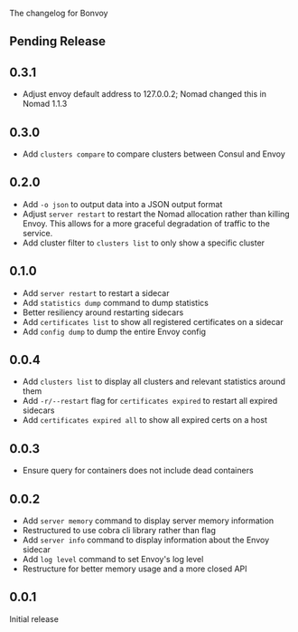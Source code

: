 The changelog for Bonvoy

## Pending Release

## 0.3.1

* Adjust envoy default address to 127.0.0.2; Nomad changed this in Nomad 1.1.3

## 0.3.0

* Add `clusters compare` to compare clusters between Consul and Envoy

## 0.2.0

* Add `-o json` to output data into a JSON output format
* Adjust `server restart` to restart the Nomad allocation rather than killing Envoy.
  This allows for a more graceful degradation of traffic to the service.
* Add cluster filter to `clusters list` to only show a specific cluster

## 0.1.0

* Add `server restart` to restart a sidecar
* Add `statistics dump` command to dump statistics
* Better resiliency around restarting sidecars
* Add `certificates list` to show all registered certificates on a sidecar
* Add `config dump` to dump the entire Envoy config

## 0.0.4

* Add `clusters list` to display all clusters and relevant statistics around them
* Add `-r/--restart` flag for `certificates expired` to restart all expired sidecars
* Add `certificates expired all` to show all expired certs on a host

## 0.0.3

* Ensure query for containers does not include dead containers

## 0.0.2

* Add `server memory` command to display server memory information
* Restructured to use cobra cli library rather than flag
* Add `server info` command to display information about the Envoy sidecar
* Add `log level` command to set Envoy's log level
* Restructure for better memory usage and a more closed API

## 0.0.1

Initial release